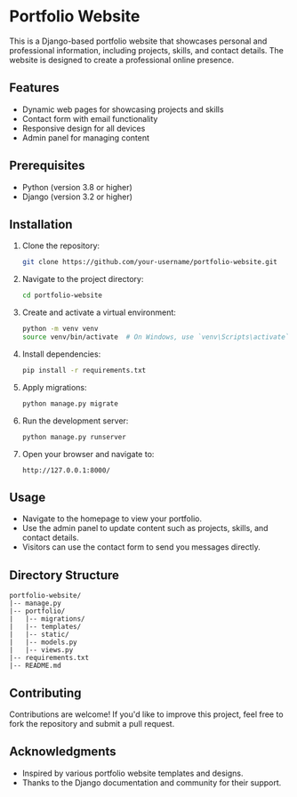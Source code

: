 # Portfolio Website

This is a Django-based portfolio website that showcases personal and professional information, including projects, skills, and contact details. The website is designed to create a professional online presence.

## Features

- Dynamic web pages for showcasing projects and skills
- Contact form with email functionality
- Responsive design for all devices
- Admin panel for managing content

## Prerequisites

- Python (version 3.8 or higher)
- Django (version 3.2 or higher)

## Installation

1. Clone the repository:

   ```bash
   git clone https://github.com/your-username/portfolio-website.git
   ```

2. Navigate to the project directory:

   ```bash
   cd portfolio-website
   ```

3. Create and activate a virtual environment:

   ```bash
   python -m venv venv
   source venv/bin/activate  # On Windows, use `venv\Scripts\activate`
   ```

4. Install dependencies:

   ```bash
   pip install -r requirements.txt
   ```

5. Apply migrations:

   ```bash
   python manage.py migrate
   ```

6. Run the development server:

   ```bash
   python manage.py runserver
   ```

7. Open your browser and navigate to:

   ```
   http://127.0.0.1:8000/
   ```

## Usage

- Navigate to the homepage to view your portfolio.
- Use the admin panel to update content such as projects, skills, and contact details.
- Visitors can use the contact form to send you messages directly.

## Directory Structure

```
portfolio-website/
|-- manage.py
|-- portfolio/
|   |-- migrations/
|   |-- templates/
|   |-- static/
|   |-- models.py
|   |-- views.py
|-- requirements.txt
|-- README.md
```

## Contributing

Contributions are welcome! If you'd like to improve this project, feel free to fork the repository and submit a pull request.

## Acknowledgments

- Inspired by various portfolio website templates and designs.
- Thanks to the Django documentation and community for their support.
